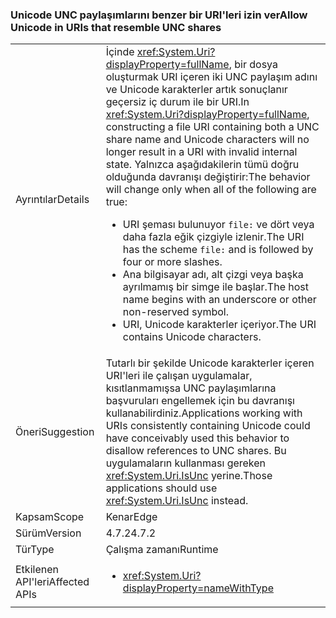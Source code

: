 ### <a name="allow-unicode-in-uris-that-resemble-unc-shares"></a><span data-ttu-id="bf569-101">Unicode UNC paylaşımlarını benzer bir URI'leri izin ver</span><span class="sxs-lookup"><span data-stu-id="bf569-101">Allow Unicode in URIs that resemble UNC shares</span></span>

|   |   |
|---|---|
|<span data-ttu-id="bf569-102">Ayrıntılar</span><span class="sxs-lookup"><span data-stu-id="bf569-102">Details</span></span>|<span data-ttu-id="bf569-103">İçinde <xref:System.Uri?displayProperty=fullName>, bir dosya oluşturmak URI içeren iki UNC paylaşım adını ve Unicode karakterler artık sonuçlanır geçersiz iç durum ile bir URI.</span><span class="sxs-lookup"><span data-stu-id="bf569-103">In <xref:System.Uri?displayProperty=fullName>, constructing a file URI containing both a UNC share name and Unicode characters will no longer result in a URI with invalid internal state.</span></span> <span data-ttu-id="bf569-104">Yalnızca aşağıdakilerin tümü doğru olduğunda davranışı değiştirir:</span><span class="sxs-lookup"><span data-stu-id="bf569-104">The behavior will change only when all of the following are true:</span></span><ul><li><span data-ttu-id="bf569-105">URI şeması bulunuyor <code>file:</code> ve dört veya daha fazla eğik çizgiyle izlenir.</span><span class="sxs-lookup"><span data-stu-id="bf569-105">The URI has the scheme <code>file:</code> and is followed by four or more slashes.</span></span></li><li><span data-ttu-id="bf569-106">Ana bilgisayar adı, alt çizgi veya başka ayrılmamış bir simge ile başlar.</span><span class="sxs-lookup"><span data-stu-id="bf569-106">The host name begins with an underscore or other non-reserved symbol.</span></span></li><li><span data-ttu-id="bf569-107">URI, Unicode karakterler içeriyor.</span><span class="sxs-lookup"><span data-stu-id="bf569-107">The URI contains Unicode characters.</span></span></li></ul>|
|<span data-ttu-id="bf569-108">Öneri</span><span class="sxs-lookup"><span data-stu-id="bf569-108">Suggestion</span></span>|<span data-ttu-id="bf569-109">Tutarlı bir şekilde Unicode karakterler içeren URI'leri ile çalışan uygulamalar, kısıtlanmamışsa UNC paylaşımlarına başvuruları engellemek için bu davranışı kullanabilirdiniz.</span><span class="sxs-lookup"><span data-stu-id="bf569-109">Applications working with URIs consistently containing Unicode could have conceivably used this behavior to disallow references to UNC shares.</span></span> <span data-ttu-id="bf569-110">Bu uygulamaların kullanması gereken <xref:System.Uri.IsUnc> yerine.</span><span class="sxs-lookup"><span data-stu-id="bf569-110">Those applications should use <xref:System.Uri.IsUnc> instead.</span></span>|
|<span data-ttu-id="bf569-111">Kapsam</span><span class="sxs-lookup"><span data-stu-id="bf569-111">Scope</span></span>|<span data-ttu-id="bf569-112">Kenar</span><span class="sxs-lookup"><span data-stu-id="bf569-112">Edge</span></span>|
|<span data-ttu-id="bf569-113">Sürüm</span><span class="sxs-lookup"><span data-stu-id="bf569-113">Version</span></span>|<span data-ttu-id="bf569-114">4.7.2</span><span class="sxs-lookup"><span data-stu-id="bf569-114">4.7.2</span></span>|
|<span data-ttu-id="bf569-115">Tür</span><span class="sxs-lookup"><span data-stu-id="bf569-115">Type</span></span>|<span data-ttu-id="bf569-116">Çalışma zamanı</span><span class="sxs-lookup"><span data-stu-id="bf569-116">Runtime</span></span>|
|<span data-ttu-id="bf569-117">Etkilenen API'leri</span><span class="sxs-lookup"><span data-stu-id="bf569-117">Affected APIs</span></span>|<ul><li><xref:System.Uri?displayProperty=nameWithType></li></ul>|

